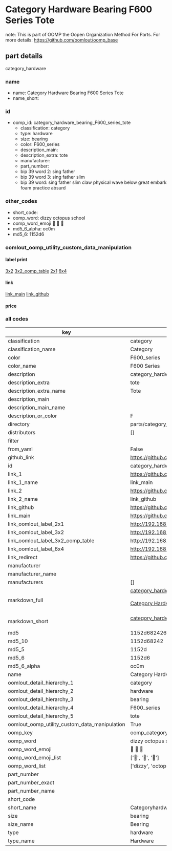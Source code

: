 # Category Hardware Bearing F600 Series Tote  

note: This is part of OOMP the Oopen Organization Method For Parts. For more details: https://github.com/oomlout/oomp_base

##  part details
  



category_hardware



### name
* name: Category Hardware Bearing F600 Series Tote
* name_short: 
### id
* oomp_id: category_hardware_bearing_F600_series_tote
  * classification: category
  * type: hardware
  * size: bearing
  * color: F600_series
  * description_main: 
  * description_extra: tote
  * manufacturer: 
  * part_number: 
  * bip 39 word 2: sing father
  * bip 39 word 3: sing father slim
  * bip 39 word: sing father slim claw physical wave below great embark foam practice absurd

### other_codes
* short_code: 
* oomp_word: dizzy octopus school
* oomp_word_emoji :dizzy: :octopus: :school:
* md5_6_alpha: oc0m
* md5_6: 1152d6






### oomlout_oomp_utility_custom_data_manipulation
#### label print
[3x2](http://192.168.1.245:1112/?label=oomp%20oc0m)
[3x2_oomp_table](http://192.168.1.108:1112/?label=oomp%20oc0m)
[2x1](http://192.168.1.242:1112/?label=oomp%20oc0m)
[6x4](http://192.168.1.55:1112/?label=oomp%20oc0m)    

#### link

[link_main](https://github.com/oomlout/oomlout_oomp_version_1_messy/tree/main/parts/category_hardware_bearing_F600_series_tote) [link_github](https://github.com/oomlout/oomlout_oomp_version_1_messy/tree/main/parts/category_hardware_bearing_F600_series_tote)                             

#### price







### all codes 
| key | value |  
| --- | --- |  
| classification | category |  
| classification_name | Category |  
| color | F600_series |  
| color_name | F600 Series |  
| description | category_hardware |  
| description_extra | tote |  
| description_extra_name | Tote |  
| description_main |  |  
| description_main_name |  |  
| description_or_color | F  |  
| directory | parts/category_hardware_bearing_F600_series_tote |  
| distributors | [] |  
| filter |  |  
| from_yaml | False |  
| github_link | https://github.com/oomlout/oomlout_oomp_part_src/tree/main/parts/category_hardware_bearing_F600_series_tote |  
| id | category_hardware_bearing_F600_series_tote |  
| link_1 | https://github.com/oomlout/oomlout_oomp_version_1_messy/tree/main/parts/category_hardware_bearing_F600_series_tote |  
| link_1_name | link_main |  
| link_2 | https://github.com/oomlout/oomlout_oomp_version_1_messy/tree/main/parts/category_hardware_bearing_F600_series_tote |  
| link_2_name | link_github |  
| link_github | https://github.com/oomlout/oomlout_oomp_version_1_messy/tree/main/parts/category_hardware_bearing_F600_series_tote |  
| link_main | https://github.com/oomlout/oomlout_oomp_version_1_messy/tree/main/parts/category_hardware_bearing_F600_series_tote |  
| link_oomlout_label_2x1 | http://192.168.1.242:1112/?label=oomp%20oc0m |  
| link_oomlout_label_3x2 | http://192.168.1.245:1112/?label=oomp%20oc0m |  
| link_oomlout_label_3x2_oomp_table | http://192.168.1.108:1112/?label=oomp%20oc0m |  
| link_oomlout_label_6x4 | http://192.168.1.55:1112/?label=oomp%20oc0m |  
| link_redirect | https://github.com/oomlout/oomlout_oomp_version_1_messy/tree/main/parts/category_hardware_bearing_F600_series_tote |  
| manufacturer |  |  
| manufacturer_name |  |  
| manufacturers | [] |  
| markdown_full | [category_hardware_bearing_F600_series_tote](none)<br>[](none)<br>[Category Hardware Bearing F600 Series Tote](none)<br><br> |  
| markdown_short | [category_hardware_bearing_F600_series_tote](none)<br><br> |  
| md5 | 1152d6824266229bdfd1f2a19794ee4a |  
| md5_10 | 1152d68242 |  
| md5_5 | 1152d |  
| md5_6 | 1152d6 |  
| md5_6_alpha | oc0m |  
| name | Category Hardware Bearing F600 Series Tote |  
| oomlout_detail_hierarchy_1 | category |  
| oomlout_detail_hierarchy_2 | hardware |  
| oomlout_detail_hierarchy_3 | bearing |  
| oomlout_detail_hierarchy_4 | F600_series |  
| oomlout_detail_hierarchy_5 | tote |  
| oomlout_oomp_utility_custom_data_manipulation | True |  
| oomp_key | oomp_category_hardware_bearing_F600_series_tote |  
| oomp_word | dizzy octopus school |  
| oomp_word_emoji | :dizzy: :octopus: :school: |  
| oomp_word_emoji_list | [':dizzy:', ':octopus:', ':school:'] |  
| oomp_word_list | ['dizzy', 'octopus', 'school'] |  
| part_number |  |  
| part_number_exact |  |  
| part_number_name |  |  
| short_code |  |  
| short_name | Categoryhardware |  
| size | bearing |  
| size_name | Bearing |  
| type | hardware |  
| type_name | Hardware |  
